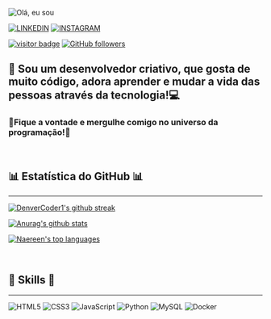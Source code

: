 ![Olá, eu sou](https://user-images.githubusercontent.com/79524519/165011395-651793bb-04bc-485a-a659-c52c1244d3dd.png)

[![LINKEDIN](https://img.shields.io/badge/LinkedIn-0077B5?style=for-the-badge&logo=linkedin&logoColor=white)](https://www.linkedin.com/in/alison-rodrigues-si/)
[![INSTAGRAM](https://img.shields.io/badge/Instagram-E4405F?style=for-the-badge&logo=instagram&logoColor=white)](https://www.instagram.com/dev.alison/)

[![visitor badge](https://visitor-badge.glitch.me/badge?page_id=Alison-Rodrigues.visitor-badge&left_text=Visitantes)](https://github.com/Alison-Rodrigues)
[![GitHub followers](https://img.shields.io/github/followers/Alison-Rodrigues.svg?style=social&label=Follow&maxAge=2592000)](https://github.com/Alison-Rodrigues?tab=followers)


## 👋 Sou um desenvolvedor criativo, que gosta de muito código, adora aprender e mudar a vida das pessoas através da tecnologia!💻
### 🚀Fique a vontade e mergulhe comigo no universo da programação!🚀
&nbsp;
## 📊 Estatística do GitHub 📊
---

[![DenverCoder1's github streak](https://github-readme-streak-stats.herokuapp.com/?user=Alison-Rodrigues&theme=shades-of-purple)](https://github.com/DenverCoder1/github-readme-streak-stats)
  
[![Anurag's github stats](https://github-readme-stats.vercel.app/api?username=Alison-Rodrigues&theme=dracula)](https://github.com/anuraghazra/github-readme-stats)

[![Naereen's top languages](https://github-readme-stats.vercel.app/api/top-langs/?username=Alison-Rodrigues&theme=dracula)](https://github.com/anuraghazra/github-readme-stats)

&nbsp;
## 🎯 Skills 🎯
---
![HTML5](https://img.shields.io/badge/HTML5-E34F26?style=for-the-badge&logo=html5&logoColor=white)
![CSS3](https://img.shields.io/badge/CSS3-1572B6?style=for-the-badge&logo=css3&logoColor=white)
![JavaScript](https://img.shields.io/badge/JavaScript-F7DF1E?style=for-the-badge&logo=javascript&logoColor=black)
![Python](https://img.shields.io/badge/Python-3776AB?style=for-the-badge&logo=python&logoColor=white)
![MySQL](https://img.shields.io/badge/mysql-%2300f.svg?style=for-the-badge&logo=mysql&logoColor=white)
![Docker](https://img.shields.io/badge/docker-%230db7ed.svg?style=for-the-badge&logo=docker&logoColor=white)
